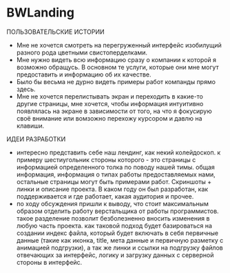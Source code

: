 # BWLanding

ПОЛЬЗОВАТЕЛЬСКИЕ ИСТОРИИ
- Мне не хочется смотреть на перегруженный интерфейс изобилущий разного рода цветными свистоперделками.
- Мне нужно видеть всю информацию сразу о компании к которой я возможно обращусь. В основном те услуги, которые они мне могут предоставить и информацию об их качестве.
- Было бы весьма не дурно видеть примеры работ компанды прямо здесь.
- Мне не хочется перелистывать экран и переходить в какие-то другие страницы, мне хочется, чтобы информация интуитивно появлялась на экране в зависимости от того, на что я фокусирую своё внимание или вомзожно перехожу курсором и давлю на клавиши.

ИДЕИ РАЗРАБОТКИ
- интересно представить себе наш лендинг, как некий колейдоскоп. к примеру шестиугольник стороны которого - это страницы с информацией определенного толка по поводу нашей тимы. общая информация, информация о типах работы предоставляемых нами, остальные страницы могут быть примерами работ. Скриншоты + линки и описание проекта. В каком году он был разработан, как поддерживается и где работает, какая аудитория и прочее.
- по ходу обсуждения пришли к выводу, что стоит максимальным образом отделить работу верстальщика от работы программистов. такое разделение позволит безболезненно вносить изменения в любую часть проекта. как таковой подход будет базироваться на создании индекс файла, который будет включать в себя первичные данные (такие как иконка, title, мета данные и первичную разметку с анимацией подгрузки), а так же линки и ссылки на подгрузку файлов отвечающих за интерфейс, логику и загрузку данных с серверной стороны в интерфейс.
